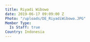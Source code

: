 ```yaml
---
title: Riyadi Wibowo
date: 2019-06-17 09:09:00 Z
Photo: "/uploads/DE_RiyadiWibowo.JPG"
Member Type:
  Is Staff: true
Country: Indonesia
---
```


